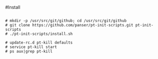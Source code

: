 #Install

<pre>
<code>
# mkdir -p /usr/src/git/github; cd /usr/src/git/github
# git clone https://github.com/panser/pt-init-scripts.git pt-init-scripts
# ./pt-init-scripts/install.sh

# update-rc.d pt-kill defaults
# service pt-kill start
# ps aux|grep pt-kill
</code>
</pre>
